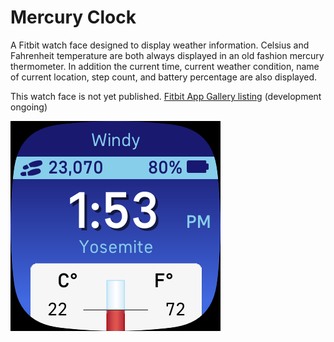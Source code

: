 # Mercury Clock
A Fitbit watch face designed to display weather information. Celsius and Fahrenheit temperature are both always displayed in an old fashion mercury thermometer. In addition the current time, current weather condition, name of current location, step count, and battery percentage are also displayed. 

This watch face is not yet published. [Fitbit App Gallery listing](https://gallery.fitbit.com/details/5ea66f1d-5f08-44ba-bb91-6b4fb04d558f?key=f124478e-395e-4a30-8a00-f8971d1e053e) (development ongoing)

![screenshot](Screenshot.png)
